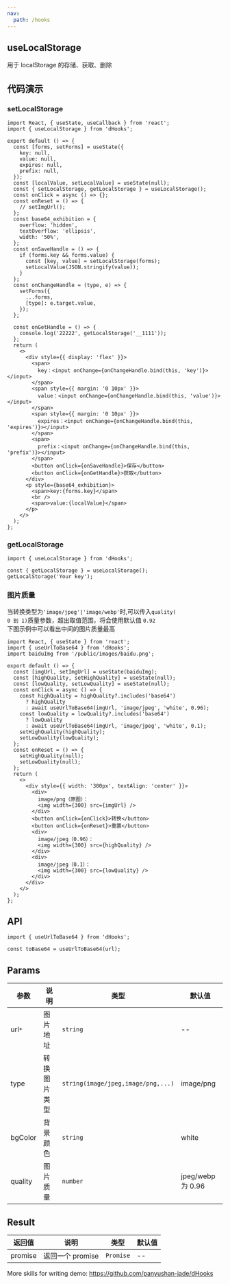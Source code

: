 ```yaml
---
nav:
  path: /hooks
---
```


## useLocalStorage

用于 localStorage 的存储、获取、删除

## 代码演示

### setLocalStorage

```tsx
import React, { useState, useCallback } from 'react';
import { useLocalStorage } from 'dHooks';

export default () => {
  const [forms, setForms] = useState({
    key: null,
    value: null,
    expires: null,
    prefix: null,
  });
  const [localValue, setLocalValue] = useState(null);
  const { setLocalStorage, getLocalStorage } = useLocalStorage();
  const onClick = async () => {};
  const onReset = () => {
    // setImgUrl();
  };
  const base64_exhibition = {
    overflow: 'hidden',
    textOverflow: 'ellipsis',
    width: '50%',
  };
  const onSaveHandle = () => {
    if (forms.key && forms.value) {
      const [key, value] = setLocalStorage(forms);
      setLocalValue(JSON.stringify(value));
    }
  };
  const onChangeHandle = (type, e) => {
    setForms({
      ...forms,
      [type]: e.target.value,
    });
  };

  const onGetHandle = () => {
    console.log('22222', getLocalStorage('__1111'));
  };
  return (
    <>
      <div style={{ display: 'flex' }}>
        <span>
          key：<input onChange={onChangeHandle.bind(this, 'key')}></input>
        </span>
        <span style={{ margin: '0 10px' }}>
          value：<input onChange={onChangeHandle.bind(this, 'value')}></input>
        </span>
        <span style={{ margin: '0 10px' }}>
          expires：<input onChange={onChangeHandle.bind(this, 'expires')}></input>
        </span>
        <span>
          prefix：<input onChange={onChangeHandle.bind(this, 'prefix')}></input>
        </span>
        <button onClick={onSaveHandle}>保存</button>
        <button onClick={onGetHandle}>获取</button>
      </div>
      <p style={base64_exhibition}>
        <span>key:{forms.key}</span>
        <br />
        <span>value:{localValue}</span>
      </p>
    </>
  );
};
```

### getLocalStorage

```tsx | pure
import { useLocalStorage } from 'dHooks';

const { getLocalStorage } = useLocalStorage();
getLocalStorage('Your key');
```

### 图片质量

当转换类型为<code>'image/jpeg'|'image/webp'</code>时,可以传入<code>quality( 0 到 1)</code>质量参数，超出取值范围，将会使用默认值 <code>0.92</code><br/> 下图示例中可以看出中间的图片质量最高

```tsx
import React, { useState } from 'react';
import { useUrlToBase64 } from 'dHooks';
import baiduImg from '/public/images/baidu.png';

export default () => {
  const [imgUrl, setImgUrl] = useState(baiduImg);
  const [highQuality, setHighQuality] = useState(null);
  const [lowQuality, setLowQuality] = useState(null);
  const onClick = async () => {
    const highQuality = highQuality?.includes('base64')
      ? highQuality
      : await useUrlToBase64(imgUrl, 'image/jpeg', 'white', 0.96);
    const lowQuality = lowQuality?.includes('base64')
      ? lowQuality
      : await useUrlToBase64(imgUrl, 'image/jpeg', 'white', 0.1);
    setHighQuality(highQuality);
    setLowQuality(lowQuality);
  };
  const onReset = () => {
    setHighQuality(null);
    setLowQuality(null);
  };
  return (
    <>
      <div style={{ width: '300px', textAlign: 'center' }}>
        <div>
          image/png（原图）：
          <img width={300} src={imgUrl} />
        </div>
        <button onClick={onClick}>转换</button>
        <button onClick={onReset}>重置</button>
        <div>
          image/jpeg（0.96）：
          <img width={300} src={highQuality} />
        </div>
        <div>
          image/jpeg（0.1）：
          <img width={300} src={lowQuality} />
        </div>
      </div>
    </>
  );
};
```

## API

```tsx | pure
import { useUrlToBase64 } from 'dHooks';

const toBase64 = useUrlToBase64(url);
```

## Params

| 参数 | 说明 | 类型 | 默认值 |
| --- | --- | --- | --- |
| url<code>\*</code> | 图片地址 | <code>string</code> | -- |
| type | 转换图片类型 | <code>string(image/jpeg,image/png,...)</code> | image/png |
| bgColor | 背景颜色 | <code>string</code> | white |
| quality | 图片质量 | <code>number</code> | jpeg/webp 为 0.96 |

## Result

| 返回值  | 说明             | 类型                 | 默认值 |
| ------- | ---------------- | -------------------- | ------ |
| promise | 返回一个 promise | <code>Promise</code> | --     |

More skills for writing demo: https://github.com/panyushan-jade/dHooks
